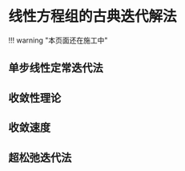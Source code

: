 <link rel="stylesheet" href="../../../../css/counter.css" />

# 线性方程组的古典迭代解法

!!! warning "本页面还在施工中"

## 单步线性定常迭代法

## 收敛性理论

## 收敛速度

## 超松弛迭代法